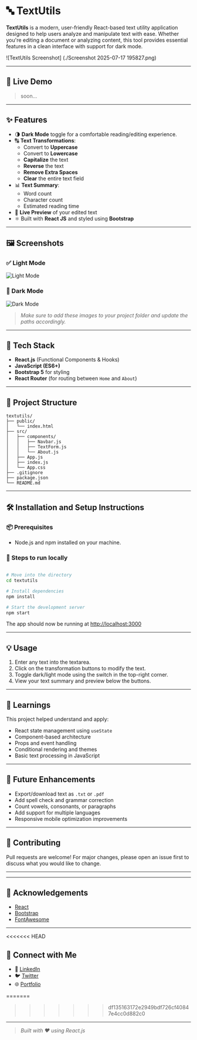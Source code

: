 
# 🔤 TextUtils

**TextUtils** is a modern, user-friendly React-based text utility application designed to help users analyze and manipulate text with ease. Whether you're editing a document or analyzing content, this tool provides essential features in a clean interface with support for dark mode.

![TextUtils Screenshot]
(./Screenshot 2025-07-17 195827.png)

---

## 🚀 Live Demo

>soon...

---

## ✨ Features

- 🌗 **Dark Mode** toggle for a comfortable reading/editing experience.
- 🔠 **Text Transformations**:
  - Convert to **Uppercase**
  - Convert to **Lowercase**
  - **Capitalize** the text
  - **Reverse** the text
  - **Remove Extra Spaces**
  - **Clear** the entire text field
- 📊 **Text Summary**:
  - Word count
  - Character count
  - Estimated reading time
- 👀 **Live Preview** of your edited text
- ⚛️ Built with **React JS** and styled using **Bootstrap**

---

## 🖼️ Screenshots

### ✅ Light Mode  
![Light Mode](./light-mode-screenshot.png)

### 🌙 Dark Mode  
![Dark Mode](./dark-mode-screenshot.png)

> _Make sure to add these images to your project folder and update the paths accordingly._

---

## 🧱 Tech Stack

- **React.js** (Functional Components & Hooks)
- **JavaScript (ES6+)**
- **Bootstrap 5** for styling
- **React Router** (for routing between `Home` and `About`)

---

## 📁 Project Structure

```
textutils/
├── public/
│   └── index.html
├── src/
│   ├── components/
│   │   ├── Navbar.js
│   │   ├── TextForm.js
│   │   └── About.js
│   ├── App.js
│   ├── index.js
│   └── App.css
├── .gitignore
├── package.json
└── README.md
```

---

## 🛠️ Installation and Setup Instructions

### 📦 Prerequisites

- Node.js and npm installed on your machine.

### 🔧 Steps to run locally

```bash

# Move into the directory
cd textutils

# Install dependencies
npm install

# Start the development server
npm start
```

The app should now be running at [http://localhost:3000](http://localhost:3000)

---

## 💡 Usage

1. Enter any text into the textarea.
2. Click on the transformation buttons to modify the text.
3. Toggle dark/light mode using the switch in the top-right corner.
4. View your text summary and preview below the buttons.

---

## 🧠 Learnings

This project helped understand and apply:
- React state management using `useState`
- Component-based architecture
- Props and event handling
- Conditional rendering and themes
- Basic text processing in JavaScript

---

## 🧪 Future Enhancements

- Export/download text as `.txt` or `.pdf`
- Add spell check and grammar correction
- Count vowels, consonants, or paragraphs
- Add support for multiple languages
- Responsive mobile optimization improvements

---

## 🤝 Contributing

Pull requests are welcome! For major changes, please open an issue first to discuss what you would like to change.

---


---

## 🙌 Acknowledgements

- [React](https://reactjs.org/)
- [Bootstrap](https://getbootstrap.com/)
- [FontAwesome](https://fontawesome.com/)

---

<<<<<<< HEAD
## 🔗 Connect with Me

- 💼 [LinkedIn](https://linkedin.com/)
- 🐦 [Twitter](https://twitter.com/)
- 🌐 [Portfolio](https://yourportfolio.com/)

=======
>>>>>>> df135163172e2949bdf726cf40847e4cc0d882c0
---

> _Built with ❤️ using React.js_
